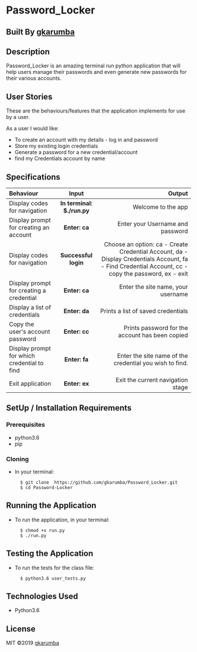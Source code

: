 # Password_Locker

## Built By [gkarumba](https://github.com/gkarumba/)

## Description
Password_Locker is an amazing terminal run python application that will help users manage their passwords and even generate new passwords for their various accounts.

## User Stories
These are the behaviours/features that the application implements for use by a user.

As a user I would like:
* To create an account with my details - log in and password
* Store my existing login credentials
* Generate a password for a new credential/account
* find my Credentials account by name

## Specifications
| Behaviour | Input | Output |
| :---------------- | :---------------: | ------------------: |
| Display codes for navigation | **In terminal: $./run.py** | Welcome to the app |
| Display prompt for creating an account | **Enter: ca** | Enter your Username and password |
| Display codes for navigation | **Successful login** | Choose an option: ca - Create Credential Account, da - Display Credentials Account, fa - Find Credential Account, cc -copy the password, ex - exit |
| Display prompt for creating a credential | **Enter: ca** | Enter the site name, your username |
| Display a list of credentials | **Enter: da** | Prints a list of saved credentials |
| Copy the user's account password | **Enter: cc** | Prints password for the account has been copied |
| Display prompt for which credential to find | **Enter: fa** | Enter the site name of the credential you wish to find. |
| Exit application | **Enter: ex** | Exit the current navigation stage |

## SetUp / Installation Requirements
### Prerequisites
* python3.6
* pip


### Cloning
* In your terminal:
        
        $ git clone  https://github.com/gkarumba/Password_Locker.git
        $ cd Password-Locker

## Running the Application
* To run the application, in your terminal:

        $ chmod +x run.py
        $ ./run.py
        
## Testing the Application
* To run the tests for the class file:

        $ python3.6 user_tests.py
        
## Technologies Used
* Python3.6

## License
MIT &copy;2019 [gkarumba](https://github.com/gkarumba/)

